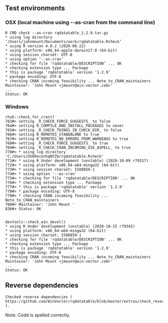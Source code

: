 
## Test environments

###  OSX (local machine using --as-cran from the command line)

    R CMD check --as-cran rqdatatable_1.2.9.tar.gz 
    * using log directory ‘/Users/johnmount/Documents/work/rqdatatable.Rcheck’
    * using R version 4.0.2 (2020-06-22)
    * using platform: x86_64-apple-darwin17.0 (64-bit)
    * using session charset: UTF-8
    * using option ‘--as-cran’
    * checking for file ‘rqdatatable/DESCRIPTION’ ... OK
    * checking extension type ... Package
    * this is package ‘rqdatatable’ version ‘1.2.9’
    * package encoding: UTF-8
    * checking CRAN incoming feasibility ... Note_to_CRAN_maintainers
    Maintainer: ‘John Mount <jmount@win-vector.com>’
    ...
    Status: OK

### Windows

    rhub::check_for_cran()
    763#> setting _R_CHECK_FORCE_SUGGESTS_ to false
    764#> setting R_COMPILE_AND_INSTALL_PACKAGES to never
    765#> setting _R_CHECK_THINGS_IN_CHECK_DIR_ to false
    766#> setting R_REMOTES_STANDALONE to true
    767#> setting R_REMOTES_NO_ERRORS_FROM_WARNINGS to true
    768#> setting _R_CHECK_FORCE_SUGGESTS_ to true
    769#> setting _R_CHECK_CRAN_INCOMING_USE_ASPELL_ to true
    770#> * using log directory 'C:/Users/USEReconhqNYZb/rqdatatable.Rcheck'
    771#> * using R Under development (unstable) (2020-10-09 r79317)
    772#> * using platform: x86_64-w64-mingw32 (64-bit)
    773#> * using session charset: ISO8859-1
    774#> * using option '--as-cran'
    775#> * checking for file 'rqdatatable/DESCRIPTION' ... OK
    776#> * checking extension type ... Package
    777#> * this is package 'rqdatatable' version '1.2.9'
    778#> * package encoding: UTF-8
    779#> * checking CRAN incoming feasibility ... Note_to_CRAN_maintainers
    780#> Maintainer: 'John Mount '
    836#> Status: OK

 
    devtools::check_win_devel()
    * using R Under development (unstable) (2020-10-15 r79342)
    * using platform: x86_64-w64-mingw32 (64-bit)
    * using session charset: ISO8859-1
    * checking for file 'rqdatatable/DESCRIPTION' ... OK
    * checking extension type ... Package
    * this is package 'rqdatatable' version '1.2.9'
    * package encoding: UTF-8
    * checking CRAN incoming feasibility ... Note_to_CRAN_maintainers
    Maintainer: 'John Mount <jmount@win-vector.com>'
    ...
    Status: OK


## Reverse dependencies

    Checked reverse dependencies ( https://github.com/WinVector/rqdatatable/blob/master/extras/check_reverse_dependencies.md ).

Note: Codd is spelled correctly.
